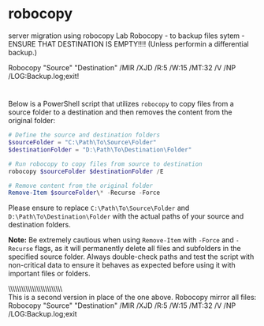 # robocopy
server migration using robocopy Lab
Robocopy - to backup files sytem - ENSURE THAT DESTINATION IS EMPTY!!!! (Unless performin a differential backup.)

Robocopy "Source" "Destination" /MIR /XJD /R:5 /W:15 /MT:32 /V /NP /LOG:Backup.log;exit!

#
Below is a PowerShell script that utilizes `robocopy` to copy files from a source folder to a destination and then removes the content from the original folder:

```powershell
# Define the source and destination folders
$sourceFolder = "C:\Path\To\Source\Folder"
$destinationFolder = "D:\Path\To\Destination\Folder"

# Run robocopy to copy files from source to destination
robocopy $sourceFolder $destinationFolder /E

# Remove content from the original folder
Remove-Item $sourceFolder\* -Recurse -Force
```

Please ensure to replace `C:\Path\To\Source\Folder` and `D:\Path\To\Destination\Folder` with the actual paths of your source and destination folders.

**Note:** Be extremely cautious when using `Remove-Item` with `-Force` and `-Recurse` flags, as it will permanently delete all files and subfolders in the specified source folder. Always double-check paths and test the script with non-critical data to ensure it behaves as expected before using it with important files or folders.


\\\\\\\\\\\\\\\\\\\\\\\\\\\\\\\\\\\\\\\\\\\\\\\\\\\
This is a second version in place of the one above.
Robocopy mirror all files:
Robocopy "Source" "Destination" /MIR /XJD /R:5 /W:15 /MT:32 /V /NP /LOG:Backup.log;exit
